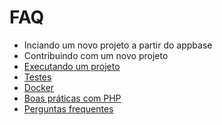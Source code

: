 # FAQ

* Inciando um novo projeto a partir do appbase
* Contribuindo com um novo projeto
* [Executando um projeto](./rn.md)
* [Testes](./testes.md)
* [Docker](./docker.md)
* [Boas práticas com PHP](./boas_praticas_php.md)
* [Perguntas frequentes](./perguntas.md)
